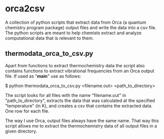 # orca2csv
A collection of python scripts that extract data from Orca (a quantum chemistry program package) output files and write the data into a csv file. The python scripts are meant to help chemists extract and analyze computational data that is relevant to them.

## thermodata_orca_to_csv.py
Apart from functions to extract thermochemistry data the script also contains functions to extract vibrational frequencies from an Orca output file. If used as "__main__" use as follows:

$ python thermodata_orca_to_csv.py <filename.out> <path_to_directory> <temperature>

The script looks for all files with the name "filename.out" in "path_to_directory", extracts the data that was calculated at the specified "temperature" (in K), and creates a csv that contains the extracted data. One row for each file.

The way I use Orca, output files always have the same name. That way this script allows me to extract the thermochemistry data of all output files in a given directory.
